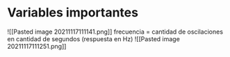 # Variables importantes
![[Pasted image 20211117111141.png]]
frecuencia = cantidad de oscilaciones en cantidad de segundos (respuesta en Hz)
![[Pasted image 20211117111251.png]]